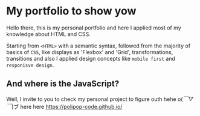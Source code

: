 
# My portfolio to show yow

Hello there, this is my personal portfolio and here I applied most of
my knowledge about HTML and CSS.

Starting from `<HTML>` with a semantic syntax, followed from the majority of
basics of `CSS`, like displays as 'Flexbox' and 'Grid', transformations,
transitions and also I applied design concepts like `mobile first` and
`responisve design`.

## And where is the JavaScript? 

Well, I invite to you to check my personal project to figure outh hehe o(*￣▽￣*)ブ
here here https://polipop-code.github.io/

